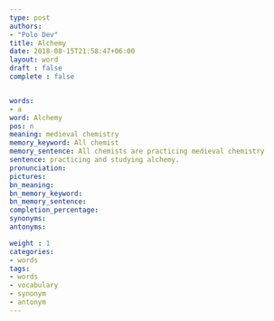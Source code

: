```yaml
---
type: post
authors:
- "Polo Dev"
title: Alchemy
date: 2018-08-15T21:58:47+06:00
layout: word
draft : false
complete : false


words:
- a
word: Alchemy
pos: n
meaning: medieval chemistry
memory_keyword: All chemist
memory_sentence: All chemists are practicing medieval chemistry
sentence: practicing and studying alchemy.
pronunciation:
pictures:
bn_meaning: 
bn_memory_keyword: 
bn_memory_sentence:
completion_percentage:
synonyms:
antonyms:

weight : 1
categories:
- words
tags:
- words
- vocabulary
- synonym
- antonym
---
```

